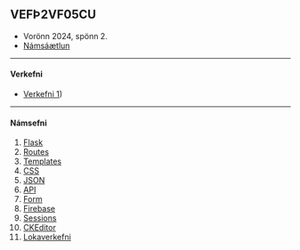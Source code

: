 ## VEFÞ2VF05CU

- Vorönn 2024, spönn 2.
- [Námsáætlun](VEFÞ2VF05CU_V24_S2.pdf)

---

#### Verkefni

- [Verkefni 1](https://github.com/vefthroun/Namsefni/blob/main/Verkefni/Vor24/sp%C3%B6nn2/Verkefni1_v24_sp2.md))
<!--
- [Verkefni 2](https://github.com/vefthroun/Namsefni/blob/main/Verkefni/Verkefni2_h24.md)
- [Verkefni 3](https://github.com/vefthroun/Namsefni/blob/main/Verkefni/Verkefni3_h24.md)
- [Verkefni 4](https://github.com/vefthroun/Namsefni/blob/main/Verkefni/Verkefni4_h24.md)
- [Verkefni 5](https://github.com/vefthroun/Namsefni/blob/main/Verkefni/Verkefni5_h24.md)
- [Verkefni 6](https://github.com/vefthroun/Namsefni/blob/main/Verkefni/Verkefni6_h24.md)
-->
---

#### Námsefni

1. [Flask](https://github.com/vefthroun/Namsefni/blob/main/2-Flask/Readme.md#hva%C3%B0-er-flask)
1. [Routes](https://github.com/vefthroun/Namsefni/blob/main/2-Flask/Routes/readme.md#routing-k%C3%B3%C3%B0as%C3%BDnid%C3%A6mi)
1. [Templates](https://github.com/vefthroun/Namsefni/blob/main/2-Flask/Templates/README.md#jinja)
1. [CSS](https://github.com/vefthroun/Namsefni/blob/main/CSSLibraries.md)
1. [JSON](https://github.com/vefthroun/Namsefni/tree/main/3-Json#readme)
1. [API](https://github.com/vefthroun/Namsefni/blob/main/4-API/README.md#hva%C3%B0-er-api)
1. [Form](https://github.com/vefthroun/Namsefni/blob/main/WTForms/Readme.md)
1. [Firebase](https://github.com/vefthroun/Namsefni/tree/main/6-Gagnagrunnur#firebase)
1. [Sessions](https://github.com/vefthroun/Namsefni/tree/main/5-Cookies%26Sessions)
1. [CKEditor](https://flask-ckeditor.readthedocs.io/en/latest/basic.html)
1. [Lokaverkefni](https://github.com/vefthroun/Namsefni/blob/main/7-lokaverkefni/Readme.md)


